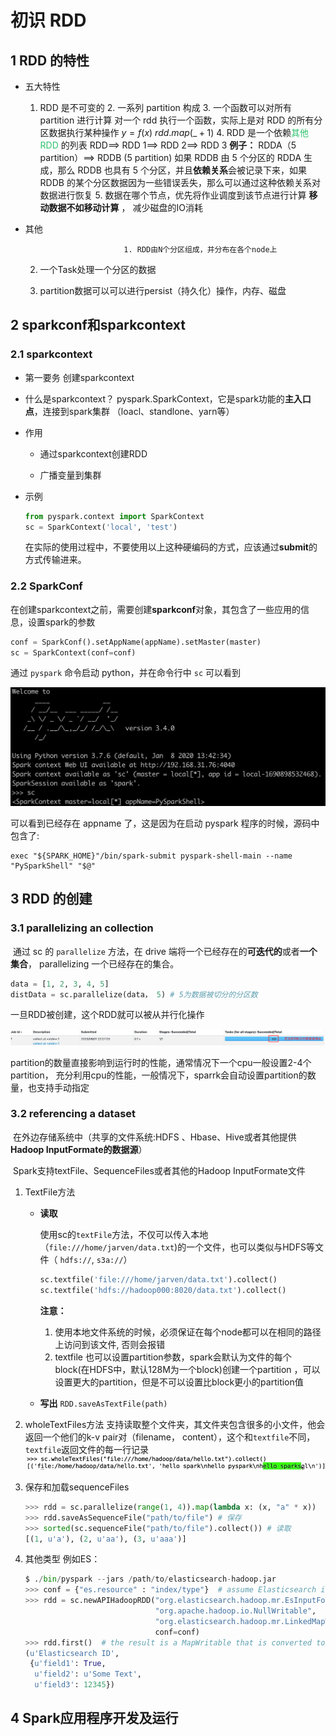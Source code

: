 # 初识 RDD

## 1	RDD 的特性

- 五大特性
    1. RDD 是不可变的
      2. 一系列 partition 构成
      3. 一个函数可以对所有 partition 进行计算
         对一个 rdd 执行一个函数，实际上是对 RDD 的所有分区数据执行某种操作
         $y=f(x)$
         $rdd.map(\_+1)$
      4. RDD 是一个依赖<font color="#2DC26B">其他 RDD </font>的列表
         RDD\==> RDD 1\==> RDD 2\==> RDD 3 
         **例子：**
               RDDA（5 partition）\==> RDDB (5 partition)
               如果 RDDB 由 5 个分区的 RDDA 生成，那么 RDDB 也具有 5 个分区，并且**依赖关系**会被记录下来，如果 RDDB 的某个分区数据因为一些错误丢失，那么可以通过这种依赖关系对数据进行恢复
      5. 数据在哪个节点，优先将作业调度到该节点进行计算
         **移动数据不如移动计算** ， 减少磁盘的IO消耗

- 其他

     						1. RDD由N个分区组成，并分布在各个node上

     2. 一个Task处理一个分区的数据

     2. partition数据可以可以进行persist（持久化）操作，内存、磁盘

## 2	sparkconf和sparkcontext

### 2.1	sparkcontext

- 第一要务
  创建sparkcontext

- 什么是sparkcontext？
  pyspark.SparkContext，它是spark功能的**主入口点**，连接到spark集群 （loacl、standlone、yarn等）

- 作用
  - 通过sparkcontext创建RDD

  - 广播变量到集群

- 示例
  ```python
  from pyspark.context import SparkContext
  sc = SparkContext('local', 'test')
  ```

  在实际的使用过程中，不要使用以上这种硬编码的方式，应该通过**submit**的方式传输进来。

### 2.2	SparkConf

 在创建sparkcontext之前，需要创建**sparkconf**对象，其包含了一些应用的信息，设置spark的参数  

```python
conf = SparkConf().setAppName(appName).setMaster(master)
sc = SparkContext(conf=conf)
```

通过 `pyspark` 命令启动 python，并在命令行中 `sc` 可以看到

![image-20230801221025732](image/image-20230801221025732.png)

可以看到已经存在 appname 了，这是因为在启动 pyspark 程序的时候，源码中包含了:

```shell
exec "${SPARK_HOME}"/bin/spark-submit pyspark-shell-main --name "PySparkShell" "$@"
```



## 3	RDD 的创建

### 3.1	parallelizing an collection

​	通过 sc 的 `parallelize` 方法，在 drive 端将一个已经存在的**可迭代的**或者**一个集合**， parallelizing 一个已经存在的集合。

```python
data = [1, 2, 3, 4, 5]
distData = sc.parallelize(data， 5) # 5为数据被切分的分区数
```

一旦RDD被创建，这个RDD就可以被从并行化操作

![image-20230801222903614](image/image-20230801222903614.png)

partition的数量直接影响到运行时的性能，通常情况下一个cpu一般设置2-4个partition， 充分利用cpu的性能，一般情况下，sparrk会自动设置partition的数量，也支持手动指定

### 3.2	referencing a dataset 

​	在外边存储系统中（共享的文件系统:HDFS 、Hbase、Hive或者其他提供**Hadoop InputFormate的数据源**）

​	Spark支持textFile、SequenceFiles或者其他的Hadoop InputFormate文件

1. TextFile方法

   - **读取**

     使用sc的`textFile`方法，不仅可以传入本地（`file:///home/jarven/data.txt`)的一个文件，也可以类似与HDFS等文件（ `hdfs://`, `s3a://`）

     ```python
     sc.textfile('file:///home/jarven/data.txt').collect()
     sc.textfile('hdfs://hadoop000:8020/data.txt').collect()
     ```

     **注意：**

     1. 使用本地文件系统的时候，必须保证在每个node都可以在相同的路径上访问到该文件, 否则会报错
     2. textfile 也可以设置partition参数，spark会默认为文件的每个block(在HDFS中，默认128M为一个block)创建一个partition ，可以设置更大的partition，但是不可以设置比block更小的partition值

   - **写出**
     `RDD.saveAsTextFile(path)`

   

2. wholeTextFiles方法
   支持读取整个文件夹，其文件夹包含很多的小文件，他会返回一个他们的k-v pair对（filename， content），这个和`textfile`不同，`textfile`返回文件的每一行记录
   ![image-20230801231206499](image/image-20230801231206499.png)



3. 保存和加载sequenceFiles
   ```python
   >>> rdd = sc.parallelize(range(1, 4)).map(lambda x: (x, "a" * x))
   >>> rdd.saveAsSequenceFile("path/to/file") # 保存
   >>> sorted(sc.sequenceFile("path/to/file").collect()) # 读取
   [(1, u'a'), (2, u'aa'), (3, u'aaa')]
   ```

    

4. 其他类型
   例如ES：

   ```python
   $ ./bin/pyspark --jars /path/to/elasticsearch-hadoop.jar
   >>> conf = {"es.resource" : "index/type"}  # assume Elasticsearch is running on localhost defaults
   >>> rdd = sc.newAPIHadoopRDD("org.elasticsearch.hadoop.mr.EsInputFormat",
                                "org.apache.hadoop.io.NullWritable",
                                "org.elasticsearch.hadoop.mr.LinkedMapWritable",
                                conf=conf)
   >>> rdd.first()  # the result is a MapWritable that is converted to a Python dict
   (u'Elasticsearch ID',
    {u'field1': True,
     u'field2': u'Some Text',
     u'field3': 12345})
   ```

   

   

## 4	Spark应用程序开发及运行



